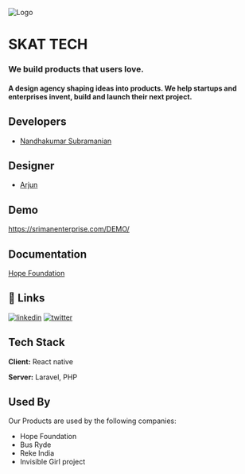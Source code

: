 
![Logo](http://www.skattech.com/assets/images/logo/logo.png)


# SKAT TECH

### We build products that users love.
#### A design agency shaping ideas into products. We help startups and enterprises invent, build and launch their next project.


## Developers

- [Nandhakumar Subramanian](https://www.github.com/nandha46)

## Designer
- [Arjun](https://www.github.com/)
## Demo

https://srimanenterprise.com/DEMO/


## Documentation

[Hope Foundation](https://github.com/skattech-solutions/hopefoundation/wiki)


## 🔗 Links
[![linkedin](https://img.shields.io/badge/linkedin-0A66C2?style=for-the-badge&logo=linkedin&logoColor=white)](https://www.linkedin.com/)
[![twitter](https://img.shields.io/badge/twitter-1DA1F2?style=for-the-badge&logo=twitter&logoColor=white)](https://twitter.com/)


## Tech Stack

**Client:** React native

**Server:** Laravel, PHP

## Used By

Our Products are used by the following companies:

- Hope Foundation
- Bus Ryde
- Reke India
- Invisible Girl project

